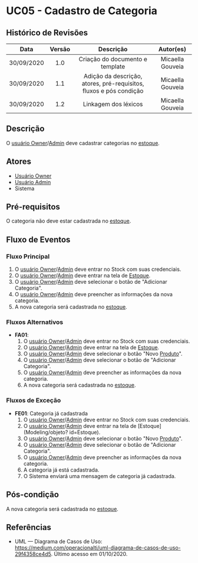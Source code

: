 # UC05 - Cadastro de Categoria

## Histórico de Revisões

| Data | Versão | Descrição | Autor(es) |
|:----:|:------:|:---------:|:---------:|
| 30/09/2020 | 1.0 | Criação do documento e template | Micaella Gouveia |
| 30/09/2020 | 1.1 | Adição da descrição, atores, pré-requisitos, fluxos e pós condição | Micaella Gouveia |
| 30/09/2020 | 1.2 | Linkagem dos léxicos | Micaella Gouveia |

## Descrição
O [usuário Owner](Modeling/objeto?id=Owner)/[Admin](Modeling/objeto?id=Admin) deve cadastrar categorias no [estoque](Modeling/objeto?id=Estoque).

## Atores
* [Usuário Owner](Modeling/objeto?id=Owner)
* [Usuário Admin](Modeling/objeto?id=Admin)
* Sistema

## Pré-requisitos
O categoria não deve estar cadastrada no [estoque](Modeling/objeto?id=Estoque).

## Fluxo de Eventos
### Fluxo Principal
1. O [usuário Owner](Modeling/objeto?id=Owner)/[Admin](Modeling/objeto?id=Admin) deve entrar no Stock com suas credenciais.
2. O [usuário Owner](Modeling/objeto?id=Owner)/[Admin](Modeling/objeto?id=Admin) deve entrar na tela de [Estoque](Modeling/objeto?id=Estoque).
3. O [usuário Owner](Modeling/objeto?id=Owner)/[Admin](Modeling/objeto?id=Admin) deve selecionar o botão de "Adicionar Categoria".
4. O [usuário Owner](Modeling/objeto?id=Owner)/[Admin](Modeling/objeto?id=Admin) deve preencher as informações da nova categoria.
5. A nova categoria será cadastrada no [estoque](Modeling/objeto?id=Estoque).

### Fluxos Alternativos
* **FA01**:
    1. O [usuário Owner](Modeling/objeto?id=Owner)/[Admin](Modeling/objeto?id=Admin) deve entrar no Stock com suas credenciais.
    2. O [usuário Owner](Modeling/objeto?id=Owner)/[Admin](Modeling/objeto?id=Admin) deve entrar na tela de [Estoque](Modeling/objeto?id=Estoque).
    3. O [usuário Owner](Modeling/objeto?id=Owner)/[Admin](Modeling/objeto?id=Admin) deve selecionar o botão "Novo [Produto](Modeling/objeto?id=Produto)".
    4. O [usuário Owner](Modeling/objeto?id=Owner)/[Admin](Modeling/objeto?id=Admin) deve selecionar o botão de "Adicionar Categoria".
    5. O [usuário Owner](Modeling/objeto?id=Owner)/[Admin](Modeling/objeto?id=Admin) deve preencher as informações da nova categoria.
    6. A nova categoria será cadastrada no [estoque](Modeling/objeto?id=Estoque).

### Fluxos de Exceção
* **FE01**: Categoria já cadastrada
    1. O [usuário Owner](Modeling/objeto?id=Owner)/[Admin](Modeling/objeto?id=Admin) deve entrar no Stock com suas credenciais.
    2. O [usuário Owner](Modeling/objeto?id=Owner)/[Admin](Modeling/objeto?id=Admin) deve entrar na tela de [Estoque](Modeling/objeto?  id=Estoque).
    3. O [usuário Owner](Modeling/objeto?id=Owner)/[Admin](Modeling/objeto?id=Admin) deve selecionar o botão "Novo [Produto](Modeling/objeto?id=Produto)".
    4. O [usuário Owner](Modeling/objeto?id=Owner)/[Admin](Modeling/objeto?id=Admin) deve selecionar o botão de "Adicionar Categoria".
    5. O [usuário Owner](Modeling/objeto?id=Owner)/[Admin](Modeling/objeto?id=Admin) deve preencher as informações da nova categoria.
    5. A categoria já está cadastrada.
    6. O Sistema enviará uma mensagem de categoria já cadastrada.

## Pós-condição
 A nova categoria será cadastrada no [estoque](Modeling/objeto?id=Estoque).

## Referências
* UML — Diagrama de Casos de Uso: <https://medium.com/operacionalti/uml-diagrama-de-casos-de-uso-29f4358ce4d5>. Último acesso em 01/10/2020.